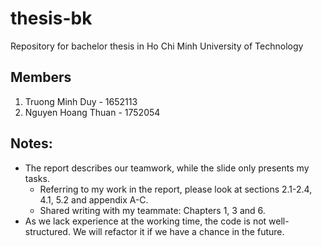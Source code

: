 # thesis-bk
Repository for bachelor thesis in Ho Chi Minh University of Technology
## Members
1.  Truong Minh Duy - 1652113
2.  Nguyen Hoang Thuan - 1752054
## Notes:
*  The report describes our teamwork, while the slide only presents my tasks.
   * Referring to my work in the report, please look at sections 2.1-2.4, 4.1, 5.2 and appendix A-C.
   * Shared writing with my teammate: Chapters 1, 3 and 6. 
*  As we lack experience at the working time, the code is not well-structured. 
   We will refactor it if we have a chance in the future.

